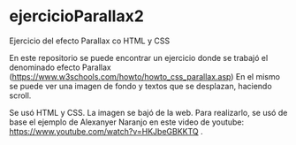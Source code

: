# ejercicioParallax2

Ejercicio del efecto Parallax co HTML y CSS

En este repositorio se puede encontrar un ejercicio donde se trabajó el denominado efecto Parallax (https://www.w3schools.com/howto/howto_css_parallax.asp)
En el mismo se puede ver una imagen de fondo y textos que se desplazan, haciendo scroll.

Se usó HTML y CSS. La imagen se bajó de la web.
Para realizarlo, se usó de base el ejemplo de Alexanyer Naranjo en este video de youtube:  
https://www.youtube.com/watch?v=HKJbeGBKKTQ .


